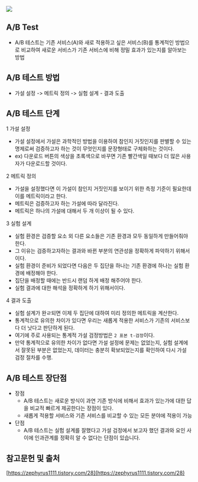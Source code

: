 ![](https://velog.velcdn.com/images/cosmos/post/18c38409-7358-458b-b5e0-60506da1dd8f/image.png)

## A/B Test
- A/B 테스트는 기존 서비스(A)와 새로 적용하고 싶은 서비스(B)를 통계적인 방법으로 비교하여 새로운 서비스가 기존 서비스에 비해 정밀 효과가 있는지를 알아보는 방법

## A/B 테스트 방법
- 가설 설정 -> 메트릭 정의 -> 실험 설계 - 결과 도출

## A/B 테스트 단계
1 가설 설정
- 가설 설정에서 가설은 과학적인 방법을 이용하여 참인지 거짓인지를 판별할 수 있는 명제로써 검증하고자 하는 것이 무엇인지를 문장형태로 구체화하는 것이다.
- ex) 다운로드 버튼의 색상을 초록색으로 바꾸면 기존 빨간색일 때보다 더 많은 사용자가 다운로드할 것이다.

2 메트릭 정의
- 가설을 설정했다면 이 가설이 참인지 거짓인지를 보이기 위한 측정 기준이 필요한데 이를 메트릭이라고 한다.
- 메트릭은 검증하고자 하는 가설에 따라 달라진다.
- 메트릭은 하나의 가설에 대해서 두 개 이상이 될 수 있다.

3 실험 설계
- 실험 환경은 검증할 요소 외 다른 요소들은 기존 환경과 모두 동일하게 만들어줘야 한다.
- 그 이유는 검증하고자하는 결과와 바뀐 부분의 연관성을 정확하게 파악하기 위해서이다.
- 실험 환경이 준비가 되었다면 다음은 두 집단을 하나는 기존 환경에 하나는 실험 환경에 배정해야 한다.
- 집단을 배정할 때에는 반드시 랜덤 하게 배정 해주어야 한다.
- 실험 결과에 대한 해석을 정확하게 하기 위해서이다.

4 결과 도출
- 실험 설계가 완ㄹ되면 이제 두 집단에 대하여 미리 정의한 메트릭을 계산한다.
- 통계적으로 유의한 차이가 있다면 우리는 새롭게 적용한 서비스가 기존의 서비스보다 더 낫다고 판단하게 된다.
- 여기에 주로 사용되는 통계적 가설 검정방법은 `2 표본 t-검정`이다.
- 만약 통계적으로 유의한 차이가 없다면 가설 설정에 문제는 없었는지, 실험 설계에서 잘못된 부분은 없었는지, 데이터는 충분히 확보되었는지를 확인하여 다시 가설 검정 절차를 수행.

## A/B 테스트 장단점
- 장점
    - A/B 테스트는 새로운 방식이 과연 기존 방식에 비해서 효과가 있는가에 대한 답을 비교적 빠르게 제공한다는 장점이 있다.
    - 새롭게 적용할 서비스와 기존 서비스를 비교할 수 있는 모든 분야에 적용이 가능
- 단점
    - A/B 테스트는 실험 설계를 잘했다고 가설 검정에서 보고자 했던 결과와 요인 사이에 인과관계를 정확히 알 수 없다는 단점이 있습니다.
    

## 참고문헌 및 출처
[https://zephyrus1111.tistory.com/28](https://zephyrus1111.tistory.com/28)